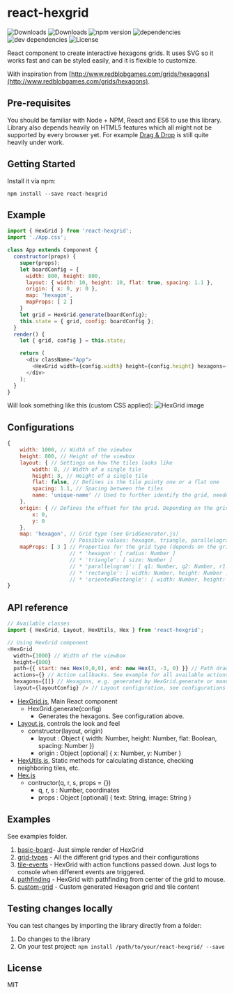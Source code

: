 # react-hexgrid

![Downloads](https://img.shields.io/npm/dm/react-hexgrid.svg)
![Downloads](https://img.shields.io/npm/dt/react-hexgrid.svg)
![npm version](https://img.shields.io/npm/v/react-hexgrid.svg)
![dependencies](https://img.shields.io/david/Hellenic/react-hexgrid.svg)
![dev dependencies](https://img.shields.io/david/dev/Hellenic/react-hexgrid.svg)
![License](https://img.shields.io/npm/l/react-hexgrid.svg)

React component to create interactive hexagons grids. It uses SVG so it works fast and can be styled easily, and it is flexible to customize.

With inspiration from
[http://www.redblobgames.com/grids/hexagons](http://www.redblobgames.com/grids/hexagons).

## Pre-requisites

You should be familiar with Node + NPM, React and ES6 to use this library.
Library also depends heavily on HTML5 features which all might not be supported by every browser yet.
For example [Drag & Drop](http://caniuse.com/#search=drag%20and) is still quite heavily under work.

## Getting Started

Install it via npm:

```shell
npm install --save react-hexgrid
```

## Example

```javascript
import { HexGrid } from 'react-hexgrid';
import './App.css';

class App extends Component {
  constructor(props) {
    super(props);
    let boardConfig = {
      width: 800, height: 800,
      layout: { width: 10, height: 10, flat: true, spacing: 1.1 },
      origin: { x: 0, y: 0 },
      map: 'hexagon',
      mapProps: [ 2 ]
    }
    let grid = HexGrid.generate(boardConfig);
    this.state = { grid, config: boardConfig };
  }
  render() {
    let { grid, config } = this.state;

    return (
      <div className="App">
        <HexGrid width={config.width} height={config.height} hexagons={grid.hexagons} layout={grid.layout} />
      </div>
    );
  }
}
```
Will look something like this (custom CSS applied):
![HexGrid image](https://raw.githubusercontent.com/Hellenic/react-hexgrid/master/HexGrid.png "HexGrid")

## Configurations

```javascript
{
    width: 1000, // Width of the viewbox
    height: 800, // Height of the viewbox
    layout: { // Settings on how the tiles looks like
        width: 8, // Width of a single tile
        height: 8, // Height of a single tile
        flat: false, // Defines is the tile pointy one or a flat one
        spacing: 1.1, // Spacing between the tiles
        name: 'unique-name' // Used to further identify the grid, needed when using multiple instances
    },
    origin: { // Defines the offset for the grid. Depending on the grid type, you might need to adjust this
        x: 0,
        y: 0
    },
    map: 'hexagon', // Grid type (see GridGenerator.js)
                    // Possible values: hexagon, triangle, parallelogram, rectangle, orientedRectangle
    mapProps: [ 3 ] // Properties for the grid type (depends on the grid type)  (see GridGenerator.js)
                    // * 'hexagon': [ radius: Number ]
                    // * 'triangle': [ size: Number ]
                    // * 'parallelogram': [ q1: Number, q2: Number, r1: Number, r1: Number ]
                    // * 'rectangle': [ width: Number, height: Number ]
                    // * 'orientedRectangle': [ width: Number, height: Number ]
}
```

## API reference
```javascript
// Available classes
import { HexGrid, Layout, HexUtils, Hex } from 'react-hexgrid';

// Using HexGrid component
<HexGrid
  width={1000} // Width of the viewbox
  height={800}
  path={{ start: nex Hex(0,0,0), end: new Hex(3, -3, 0) }} // Path drawn from between the two points (WIP)
  actions={} // Action callbacks. See example for all available actions.
  hexagons={[]} // Hexagons, e.g. generated by HexGrid.generate or manually created list
  layout={layoutConfig} /> // Layout configuration, see configurations above. Affects how tiles get rendered.
```

* [HexGrid.js](https://github.com/Hellenic/react-hexgrid/tree/master/src/HexGrid.js), Main React component
  * HexGrid.generate(config)
    * Generates the hexagons. See configuration above.
* [Layout.js](https://github.com/Hellenic/react-hexgrid/tree/master/src/Layout.js), controls the look and feel
  * constructor(layout, origin)
    * layout : Object { width: Number, height: Number, flat: Boolean, spacing: Number })
    * origin : Object [optional] { x: Number, y: Number }
* [HexUtils.js](https://github.com/Hellenic/react-hexgrid/tree/master/src/HexUtils.js), Static methods for calculating distance, checking neighboring tiles, etc.
* [Hex.js](https://github.com/Hellenic/react-hexgrid/tree/master/src/Hex.js)
  * contructor(q, r, s, props = {})
    * q, r, s : Number, coordinates
    * props : Object [optional] { text: String, image: String }

## Examples

See examples folder.

1. [basic-board](https://github.com/Hellenic/react-hexgrid/tree/master/examples/basic-board)- Just simple render of HexGrid
1. [grid-types](https://github.com/Hellenic/react-hexgrid/tree/master/examples/grid-types) - All the different grid types and their configurations
1. [tile-events](https://github.com/Hellenic/react-hexgrid/tree/master/examples/tile-events) - HexGrid with action functions passed down. Just logs to console when different events are triggered.
1. [pathfinding](https://github.com/Hellenic/react-hexgrid/tree/master/examples/pathfinding) - HexGrid with pathfinding from center of the grid to mouse.
1. [custom-grid](https://github.com/Hellenic/react-hexgrid/tree/master/examples/custom-grid) - Custom generated Hexagon grid and tile content

## Testing changes locally
You can test changes by importing the library directly from a folder:

1. Do changes to the library
2. On your test project: `npm install /path/to/your/react-hexgrid/ --save`

## License

MIT
